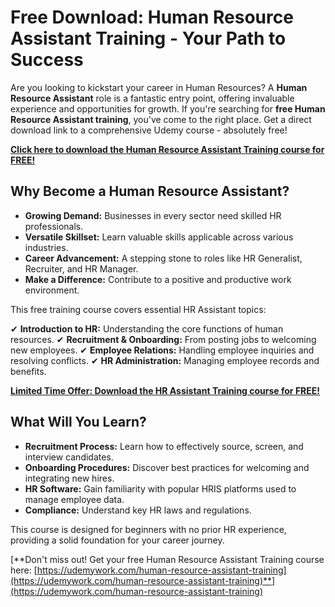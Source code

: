 # Free Download: Human Resource Assistant Training - Your Path to Success

Are you looking to kickstart your career in Human Resources? A **Human Resource Assistant** role is a fantastic entry point, offering invaluable experience and opportunities for growth. If you're searching for **free Human Resource Assistant training**, you've come to the right place. Get a direct download link to a comprehensive Udemy course - absolutely free!

[**Click here to download the Human Resource Assistant Training course for FREE!**](https://udemywork.com/human-resource-assistant-training)

## Why Become a Human Resource Assistant?

*   **Growing Demand:** Businesses in every sector need skilled HR professionals.
*   **Versatile Skillset:** Learn valuable skills applicable across various industries.
*   **Career Advancement:** A stepping stone to roles like HR Generalist, Recruiter, and HR Manager.
*   **Make a Difference:** Contribute to a positive and productive work environment.

This free training course covers essential HR Assistant topics:

✔ **Introduction to HR:** Understanding the core functions of human resources.
✔ **Recruitment & Onboarding:** From posting jobs to welcoming new employees.
✔ **Employee Relations:** Handling employee inquiries and resolving conflicts.
✔ **HR Administration:** Managing employee records and benefits.

[**Limited Time Offer: Download the HR Assistant Training course for FREE!**](https://udemywork.com/human-resource-assistant-training)

## What Will You Learn?

*   **Recruitment Process:** Learn how to effectively source, screen, and interview candidates.
*   **Onboarding Procedures:** Discover best practices for welcoming and integrating new hires.
*   **HR Software:** Gain familiarity with popular HRIS platforms used to manage employee data.
*   **Compliance:** Understand key HR laws and regulations.

This course is designed for beginners with no prior HR experience, providing a solid foundation for your career journey.

[**Don't miss out! Get your free Human Resource Assistant Training course here: [https://udemywork.com/human-resource-assistant-training](https://udemywork.com/human-resource-assistant-training)**](https://udemywork.com/human-resource-assistant-training)
